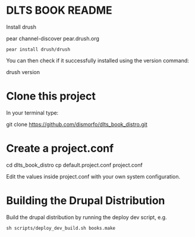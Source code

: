 DLTS BOOK README
==============

Install drush
  
  pear channel-discover pear.drush.org 
  
	pear install drush/drush
	
You can then check if it successfully installed using the version command:	

  drush version
    
# Clone this project

In your terminal type:

  git clone https://github.com/dismorfo/dlts_book_distro.git
  

# Create a project.conf

  cd dlts_book_distro
  cp default.project.conf project.conf
  
Edit the values inside project.conf with your own system configuration.

# Building the Drupal Distribution

Build the drupal distribution by running the deploy dev script, e.g.

	sh scripts/deploy_dev_build.sh books.make


